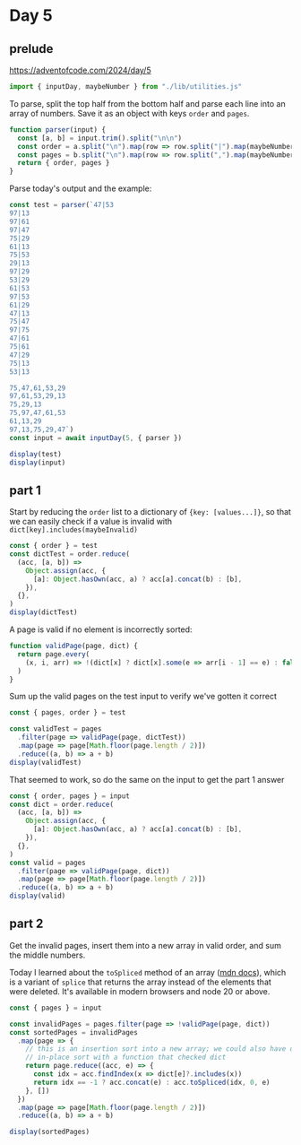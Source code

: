# Day 5

## prelude

https://adventofcode.com/2024/day/5

```js echo
import { inputDay, maybeNumber } from "./lib/utilities.js"
```

To parse, split the top half from the bottom half and parse each line into an array of numbers. Save it as an object with keys `order` and `pages`.

```js echo
function parser(input) {
  const [a, b] = input.trim().split("\n\n")
  const order = a.split("\n").map(row => row.split("|").map(maybeNumber))
  const pages = b.split("\n").map(row => row.split(",").map(maybeNumber))
  return { order, pages }
}
```

Parse today's output and the example:

```js
const test = parser(`47|53
97|13
97|61
97|47
75|29
61|13
75|53
29|13
97|29
53|29
61|53
97|53
61|29
47|13
75|47
97|75
47|61
75|61
47|29
75|13
53|13

75,47,61,53,29
97,61,53,29,13
75,29,13
75,97,47,61,53
61,13,29
97,13,75,29,47`)
const input = await inputDay(5, { parser })
```

```js echo
display(test)
display(input)
```

## part 1

Start by reducing the `order` list to a dictionary of `{key: [values...]}`, so that we can easily check if a value is invalid with `dict[key].includes(maybeInvalid)`

```js echo
const { order } = test
const dictTest = order.reduce(
  (acc, [a, b]) =>
    Object.assign(acc, {
      [a]: Object.hasOwn(acc, a) ? acc[a].concat(b) : [b],
    }),
  {},
)
display(dictTest)
```

A page is valid if no element is incorrectly sorted:

```js echo
function validPage(page, dict) {
  return page.every(
    (x, i, arr) => !(dict[x] ? dict[x].some(e => arr[i - 1] == e) : false),
  )
}
```

Sum up the valid pages on the test input to verify we've gotten it correct

```js echo
const { pages, order } = test

const validTest = pages
  .filter(page => validPage(page, dictTest))
  .map(page => page[Math.floor(page.length / 2)])
  .reduce((a, b) => a + b)
display(validTest)
```

That seemed to work, so do the same on the input to get the part 1 answer

```js echo
const { order, pages } = input
const dict = order.reduce(
  (acc, [a, b]) =>
    Object.assign(acc, {
      [a]: Object.hasOwn(acc, a) ? acc[a].concat(b) : [b],
    }),
  {},
)
const valid = pages
  .filter(page => validPage(page, dict))
  .map(page => page[Math.floor(page.length / 2)])
  .reduce((a, b) => a + b)
display(valid)
```

## part 2

Get the invalid pages, insert them into a new array in valid order, and sum the middle numbers.

Today I learned about the `toSpliced` method of an array ([mdn docs](https://developer.mozilla.org/en-US/docs/Web/JavaScript/Reference/Global_Objects/Array/toSpliced)), which is a variant of `splice` that returns the array instead of the elements that were deleted. It's available in modern browsers and node 20 or above.

```js echo
const { pages } = input

const invalidPages = pages.filter(page => !validPage(page, dict))
const sortedPages = invalidPages
  .map(page => {
    // this is an insertion sort into a new array; we could also have done an
    // in-place sort with a function that checked dict
    return page.reduce((acc, e) => {
      const idx = acc.findIndex(x => dict[e]?.includes(x))
      return idx == -1 ? acc.concat(e) : acc.toSpliced(idx, 0, e)
    }, [])
  })
  .map(page => page[Math.floor(page.length / 2)])
  .reduce((a, b) => a + b)

display(sortedPages)
```
